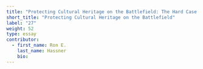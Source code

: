 ```yaml
---
title: "Protecting Cultural Heritage on the Battlefield: The Hard Case of Religion"
short_title: "Protecting Cultural Heritage on the Battlefield"
label: "27"
weight: 52
type: essay
contributor:
  - first_name: Ron E.
    last_name: Hassner
    bio:
---
```

